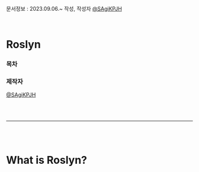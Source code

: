 문서정보 : 2023.09.06.~ 작성, 작성자 [@SAgiKPJH](https://github.com/SAgiKPJH)

<br>

# Roslyn

### 목차


### 제작자
[@SAgiKPJH](https://github.com/SAgiKPJH)

<br><br>

---

<br><br>

# What is Roslyn?
